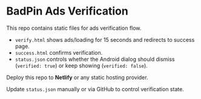 # BadPin Ads Verification

This repo contains static files for ads verification flow.

- `verify.html` shows ads/loading for 15 seconds and redirects to success page.
- `success.html` confirms verification.
- `status.json` controls whether the Android dialog should dismiss (`verified: true`) or keep showing (`verified: false`).

Deploy this repo to **Netlify** or any static hosting provider.

Update `status.json` manually or via GitHub to control verification state.
